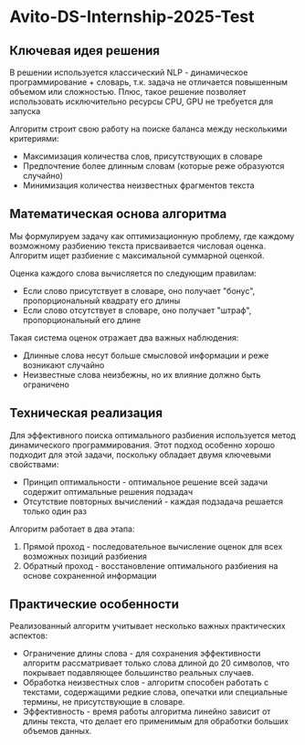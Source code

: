 # Avito-DS-Internship-2025-Test

## Ключевая идея решения
В решении используется классический NLP - динамическое программирование + словарь, т.к. задача не отличается повышенным объемом или сложностью. Плюс, такое решение позволяет использовать исключительно ресурсы CPU, GPU не требуется для запуска 

Алгоритм строит свою работу на поиске баланса между несколькими критериями:
- Максимизация количества слов, присутствующих в словаре
- Предпочтение более длинным словам (которые реже образуются случайно)
- Минимизация количества неизвестных фрагментов текста

## Математическая основа алгоритма
Мы формулируем задачу как оптимизационную проблему, где каждому возможному разбиению текста присваивается числовая оценка. Алгоритм ищет разбиение с максимальной суммарной оценкой.

Оценка каждого слова вычисляется по следующим правилам:
- Если слово присутствует в словаре, оно получает "бонус", пропорциональный квадрату его длины
- Если слово отсутствует в словаре, оно получает "штраф", пропорциональный его длине

Такая система оценок отражает два важных наблюдения:
- Длинные слова несут больше смысловой информации и реже возникают случайно
- Неизвестные слова неизбежны, но их влияние должно быть ограничено

## Техническая реализация
Для эффективного поиска оптимального разбиения используется метод динамического программирования. Этот подход особенно хорошо подходит для этой задачи, поскольку обладает двумя ключевыми свойствами:
- Принцип оптимальности - оптимальное решение всей задачи содержит оптимальные решения подзадач
- Отсутствие повторных вычислений - каждая подзадача решается только один раз

Алгоритм работает в два этапа:
1. Прямой проход - последовательное вычисление оценок для всех возможных позиций разбиения
2. Обратный проход - восстановление оптимального разбиения на основе сохраненной информации

## Практические особенности
Реализованный алгоритм учитывает несколько важных практических аспектов:
- Ограничение длины слова - для сохранения эффективности алгоритм рассматривает только слова длиной до 20 символов, что покрывает подавляющее большинство реальных случаев.
- Обработка неизвестных слов - алгоритм способен работать с текстами, содержащими редкие слова, опечатки или специальные термины, не присутствующие в словаре.
- Эффективность - время работы алгоритма линейно зависит от длины текста, что делает его применимым для обработки больших объемов данных.

